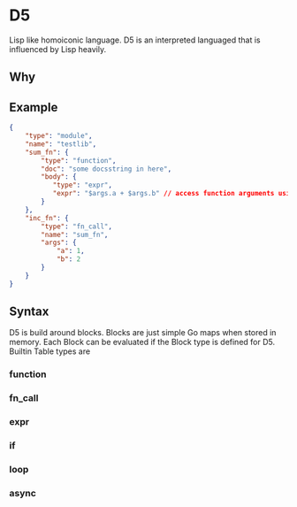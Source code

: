 # D5
Lisp like homoiconic language.
D5 is an interpreted languaged that is influenced by Lisp heavily.

## Why

## Example
```json
{
    "type": "module",
    "name": "testlib",
    "sum_fn": {
        "type": "function",
        "doc": "some docsstring in here",
        "body": {
           "type": "expr",
           "expr": "$args.a + $args.b" // access function arguments using $args.
        } 
    }, 
    "inc_fn": {
        "type": "fn_call",
        "name": "sum_fn",
        "args": {
            "a": 1,
            "b": 2
        }
    }
}
```

## Syntax
D5 is build around blocks. Blocks are just simple Go maps when stored in memory. Each Block can be evaluated if the Block type is defined for D5.
Builtin Table types are<br>

### function
### fn_call
### expr
### if 
### loop
### async
